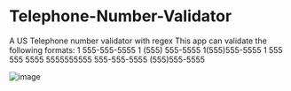 # Telephone-Number-Validator
A US Telephone number validator with regex
This app can validate the following formats:
1 555-555-5555
1 (555) 555-5555
1(555)555-5555
1 555 555 5555
5555555555
555-555-5555
(555)555-5555

![image](https://github.com/user-attachments/assets/b9b3b0e3-4bef-4439-965f-6dbcb31d2692)
